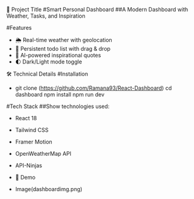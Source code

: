 📌 Project Title
#Smart Personal Dashboard
 ##A Modern Dashboard with Weather, Tasks, and Inspiration

#Features
- 🌦️ Real-time weather with geolocation
- 📝 Persistent todo list with drag & drop
- 💬 AI-powered inspirational quotes
- 🌓 Dark/Light mode toggle

🛠️ Technical Details
#Installation
- git clone (https://github.com/Ramana93/React-Dashboard)
cd dashboard
npm install
npm run dev


#Tech Stack
 ##Show technologies used:
- React 18
- Tailwind CSS
- Framer Motion
- OpenWeatherMap API
- API-Ninjas

- 🎨 Demo
- Image(dashboardimg.png)
